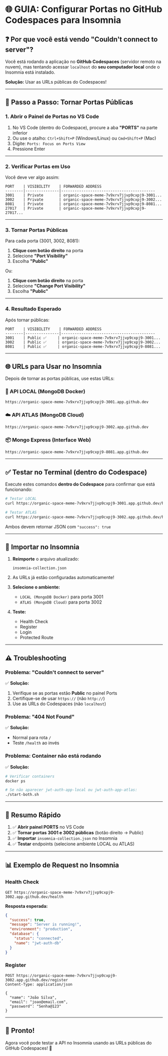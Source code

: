 # 🌐 GUIA: Configurar Portas no GitHub Codespaces para Insomnia

## ❓ Por que você está vendo "Couldn't connect to server"?

Você está rodando a aplicação no **GitHub Codespaces** (servidor remoto na nuvem), mas tentando acessar `localhost` do **seu computador local** onde o Insomnia está instalado.

**Solução:** Usar as URLs públicas do Codespaces!

---

## 🔧 Passo a Passo: Tornar Portas Públicas

### **1. Abrir o Painel de Portas no VS Code**

1. No VS Code (dentro do Codespace), procure a aba **"PORTS"** na parte inferior
2. Ou use o atalho: `Ctrl+Shift+P` (Windows/Linux) ou `Cmd+Shift+P` (Mac)
3. Digite: `Ports: Focus on Ports View`
4. Pressione Enter

---

### **2. Verificar Portas em Uso**

Você deve ver algo assim:

```
PORT    | VISIBILITY    | FORWARDED ADDRESS
--------|---------------|------------------------------------------
3001    | Private       | organic-space-meme-7v9xrv7jjvp9cxpj9-3001...
3002    | Private       | organic-space-meme-7v9xrv7jjvp9cxpj9-3002...
8081    | Private       | organic-space-meme-7v9xrv7jjvp9cxpj9-8081...
27017   | Private       | organic-space-meme-7v9xrv7jjvp9cxpj9-27017...
```

---

### **3. Tornar Portas Públicas**

Para cada porta (3001, 3002, 8081):

1. **Clique com botão direito** na porta
2. Selecione **"Port Visibility"**
3. Escolha **"Public"**

Ou:

1. **Clique com botão direito** na porta
2. Selecione **"Change Port Visibility"**
3. Escolha **"Public"**

---

### **4. Resultado Esperado**

Após tornar públicas:

```
PORT    | VISIBILITY    | FORWARDED ADDRESS
--------|---------------|------------------------------------------
3001    | Public ✅     | organic-space-meme-7v9xrv7jjvp9cxpj9-3001...
3002    | Public ✅     | organic-space-meme-7v9xrv7jjvp9cxpj9-3002...
8081    | Public ✅     | organic-space-meme-7v9xrv7jjvp9cxpj9-8081...
```

---

## 🌐 URLs para Usar no Insomnia

Depois de tornar as portas públicas, use estas URLs:

### **🐳 API LOCAL (MongoDB Docker)**
```
https://organic-space-meme-7v9xrv7jjvp9cxpj9-3001.app.github.dev
```

### **☁️ API ATLAS (MongoDB Cloud)**
```
https://organic-space-meme-7v9xrv7jjvp9cxpj9-3002.app.github.dev
```

### **📦 Mongo Express (Interface Web)**
```
https://organic-space-meme-7v9xrv7jjvp9cxpj9-8081.app.github.dev
```

---

## ✅ Testar no Terminal (dentro do Codespace)

Execute estes comandos **dentro do Codespace** para confirmar que está funcionando:

```bash
# Testar LOCAL
curl https://organic-space-meme-7v9xrv7jjvp9cxpj9-3001.app.github.dev/health

# Testar ATLAS
curl https://organic-space-meme-7v9xrv7jjvp9cxpj9-3002.app.github.dev/health
```

Ambos devem retornar JSON com `"success": true`

---

## 🔄 Importar no Insomnia

1. **Reimporte** o arquivo atualizado:
   ```
   insomnia-collection.json
   ```

2. As URLs já estão configuradas automaticamente!

3. **Selecione o ambiente:**
   - `LOCAL (MongoDB Docker)` para porta 3001
   - `ATLAS (MongoDB Cloud)` para porta 3002

4. **Teste:**
   - Health Check
   - Register
   - Login
   - Protected Route

---

## ⚠️ Troubleshooting

### **Problema: "Couldn't connect to server"**

✅ **Solução:**
1. Verifique se as portas estão **Public** no painel Ports
2. Certifique-se de usar `https://` (não `http://`)
3. Use as URLs do Codespaces (não `localhost`)

### **Problema: "404 Not Found"**

✅ **Solução:**
- Normal para rota `/`
- Teste `/health` ao invés

### **Problema: Container não está rodando**

✅ **Solução:**
```bash
# Verificar containers
docker ps

# Se não aparecer jwt-auth-app-local ou jwt-auth-app-atlas:
./start-both.sh
```

---

## 🎯 Resumo Rápido

1. ✅ **Abrir painel PORTS** no VS Code
2. ✅ **Tornar portas 3001 e 3002 públicas** (botão direito → Public)
3. ✅ **Importar** `insomnia-collection.json` no Insomnia
4. ✅ **Testar** endpoints (selecione ambiente LOCAL ou ATLAS)

---

## 📊 Exemplo de Request no Insomnia

### **Health Check**
```
GET https://organic-space-meme-7v9xrv7jjvp9cxpj9-3002.app.github.dev/health
```

**Resposta esperada:**
```json
{
  "success": true,
  "message": "Server is running!",
  "environment": "production",
  "database": {
    "status": "connected",
    "name": "jwt-auth-db"
  }
}
```

### **Register**
```
POST https://organic-space-meme-7v9xrv7jjvp9cxpj9-3002.app.github.dev/register
Content-Type: application/json

{
  "name": "João Silva",
  "email": "joao@email.com",
  "password": "Senha@123"
}
```

---

## 🎉 Pronto!

Agora você pode testar a API no Insomnia usando as URLs públicas do GitHub Codespaces! 🚀
